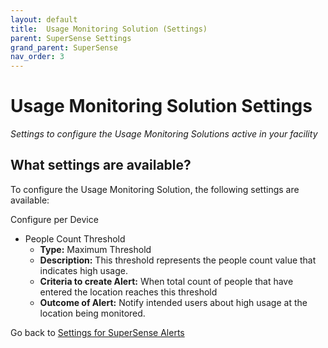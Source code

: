 ```yaml
---
layout: default
title:  Usage Monitoring Solution (Settings)
parent: SuperSense Settings
grand_parent: SuperSense
nav_order: 3
---
```


# Usage Monitoring Solution Settings
*Settings to configure the Usage Monitoring Solutions active in your facility*

## What settings are available?
To configure the Usage Monitoring Solution, the following settings are available:

Configure per Device 
- People Count Threshold
    - **Type:** Maximum Threshold
    - **Description:** This threshold represents the people count value that indicates high usage.  
    - **Criteria to create Alert:** When total count of people that have entered the location reaches this threshold
    - **Outcome of Alert:** Notify intended users about high usage at the location being monitored.

Go back to [Settings for SuperSense Alerts](/vcs_settings.html)
